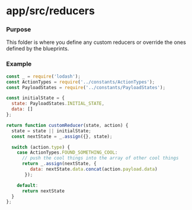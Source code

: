 # app/src/reducers

### Purpose

This folder is where you define any custom reducers or override the ones defined by the blueprints.

### Example

```js
const _ = require('lodash');
const ActionTypes = require('../constants/ActionTypes');
const PayloadStates = require('../constants/PayloadStates');

const initialState = {
  state: PayloadStates.INITIAL_STATE,
  data: []
};

return function customReducer(state, action) {
  state = state || initialState;
  const nextState = _.assign({}, state);

  switch (action.type) {
    case ActionTypes.FOUND_SOMETHING_COOL:
      // push the cool things into the array of other cool things
      return _.assign(nextState, {
         data: nextState.data.concat(action.payload.data)
       });

    default:
      return nextState
  }
};
```
